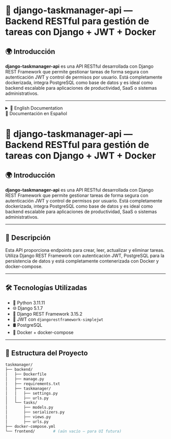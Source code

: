 # 🧩 django-taskmanager-api — Backend RESTful para gestión de tareas con Django + JWT + Docker

## 🌍 Introducción

**django-taskmanager-api** es una API RESTful desarrollada con Django REST Framework que permite gestionar tareas de forma segura con autenticación JWT y control de permisos por usuario. Está completamente dockerizada, integra PostgreSQL como base de datos y es ideal como backend escalable para aplicaciones de productividad, SaaS o sistemas administrativos.

---

<details>
<summary>📘 English Documentation</summary>

## 📌 Description

This API provides endpoints to create, read, update and delete tasks. It uses Django REST Framework with JWT authentication, PostgreSQL for data persistence, and is fully containerized with Docker and docker-compose.

---

## 🛠️ Built With

- 🐍 Python 3.11.11
- 🌐 Django 5.1.7
- 🔧 Django REST Framework 3.15.2
- 🔐 JWT via `djangorestframework-simplejwt`
- 🛢️ PostgreSQL
- 🐳 Docker + docker-compose

---

## 📁 Project Structure

```sh
taskmanager/
├── backend/
│   ├── Dockerfile
│   ├── manage.py
│   ├── requirements.txt
│   ├── taskmanager/
│   │   ├── settings.py
│   │   ├── urls.py
│   └── tasks/
│       ├── models.py
│       ├── serializers.py
│       ├── views.py
│       ├── urls.py
├── docker-compose.yml
└── frontend/        # (empty for now – placeholder for future UI)
```


---

## 🚀 Getting Started

### 1. Clone the Repository

```bash
git clone https://github.com/camilotenorio1234/django-taskmanager-api.git
cd django-taskmanager-api
```

---

### 2. Start Services with Docker

```bash
docker-compose up --build
```

This will:

- Start PostgreSQL database
- Build and run the Django server at http://localhost:8000/

---

### 3. Apply Migrations & Create Superusers

In a new terminal, run:

``` bash
docker-compose exec web python manage.py makemigrations
docker-compose exec web python manage.py migrate
```

Then create superusers:

```bash
docker-compose exec web python manage.py createsuperuser
```

Example credentials:

- Username: admin
- Password: 1234


### 4. Access the Admin Panel

```bash
http://localhost:8000/admin/
```

--- 

### 🔐 JWT Authentication

#### Login & Refresh Endpoints

```sh
+------------------------+--------+--------------------------------------------+
| Endpoint               | Method | Description                                |
+------------------------+--------+--------------------------------------------+
| /api/token/            | POST   | Obtain access & refresh tokens             |
| /api/token/refresh/    | POST   | Refresh access token                       |
+------------------------+--------+--------------------------------------------+

```
--- 

Login with JSON body:

```json
{
  "username": "admin",
  "password": "1234"
}
```

Use the access token in your requests:

```sh
Authorization: Bearer your_access_token
```
---

### 📮 API Endpoints for Tasks

### 📮 API Endpoints for Tasks

```sh
+------------------------+--------+---------------------------+
| Endpoint               | Method | Description               |
+------------------------+--------+---------------------------+
| /api/tasks/            | GET    | List all tasks            |
| /api/tasks/            | POST   | Create a new task         |
| /api/tasks/{id}/       | GET    | Get task by ID            |
| /api/tasks/{id}/       | PUT    | Update full task          |
| /api/tasks/{id}/       | PATCH  | Update partial task       |
| /api/tasks/{id}/       | DELETE | Delete task               |
+------------------------+--------+---------------------------+

```

Example POST body:

```json
{
  "title": "Estudiar JWT",
  "description": "Aprender cómo funciona JWT en Django",
  "status": "PENDING",
  "due_date": "2025-04-10",
  "assigned_to": 1
}
```

> ⚠️ **Nota:** `assigned_to` debe ser el ID de un usuario existente.

---

### 🧪 Postman Testing

You can test endpoints easily with Postman:

- Use /api/token/ to obtain your JWT.
- Add Authorization: Bearer <access_token> in headers.
- Use CRUD endpoints under /api/tasks/.

---
### ⚙️ Tech Notes

- Authentication and permissions enforced with IsAuthenticated
- Full JWT config in settings.py
- Base image: python:3.11
- Uses Docker multi-service architecture (web + db)

---

### 📦 Requirements

See requirements.txt for exact dependency versions:

```sh
asgiref==3.8.1
Django==5.1.7
djangorestframework==3.15.2
djangorestframework_simplejwt==5.5.0
dnspython==2.7.0
mysqlclient==2.2.7
pip==25.0
psycopg2-binary==2.9.10
PyJWT==2.9.0
pymongo==4.11.3
setuptools==75.8.0
sqlparse==0.5.3
tzdata==2025.1
wheel==0.45.1
```

</details>
<summary>📘 Documentación en Español</summary>

# 🧩 django-taskmanager-api — Backend RESTful para gestión de tareas con Django + JWT + Docker

## 🌍 Introducción

**django-taskmanager-api** es una API RESTful desarrollada con Django REST Framework que permite gestionar tareas de forma segura con autenticación JWT y control de permisos por usuario. Está completamente dockerizada, integra PostgreSQL como base de datos y es ideal como backend escalable para aplicaciones de productividad, SaaS o sistemas administrativos.

---

## 📌 Descripción

Esta API proporciona endpoints para crear, leer, actualizar y eliminar tareas. Utiliza Django REST Framework con autenticación JWT, PostgreSQL para la persistencia de datos y está completamente contenerizada con Docker y docker-compose.

---

## 🛠️ Tecnologías Utilizadas

- 🐍 Python 3.11.11
- 🌐 Django 5.1.7
- 🔧 Django REST Framework 3.15.2
- 🔐 JWT con `djangorestframework-simplejwt`
- 🛢️ PostgreSQL
- 🐳 Docker + docker-compose

---

## 📁 Estructura del Proyecto

```sh
taskmanager/
├── backend/
│   ├── Dockerfile
│   ├── manage.py
│   ├── requirements.txt
│   ├── taskmanager/
│   │   ├── settings.py
│   │   ├── urls.py
│   └── tasks/
│       ├── models.py
│       ├── serializers.py
│       ├── views.py
│       ├── urls.py
├── docker-compose.yml
└── frontend/        # (aún vacío – para UI futura)

```


</details>

